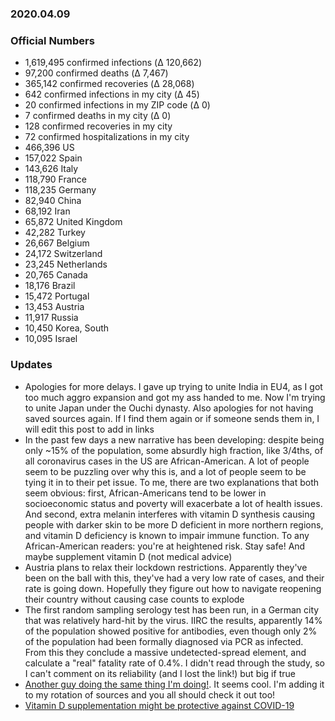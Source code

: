 ### 2020.04.09

### Official Numbers

* 1,619,495 confirmed infections (Δ 120,662)
* 97,200 confirmed deaths (Δ 7,467)
* 365,142 confirmed recoveries (Δ 28,068)
* 642 confirmed infections in my city (Δ 45)
* 20 confirmed infections in my ZIP code (Δ 0)
* 7 confirmed deaths in my city (Δ 0)
* 128 confirmed recoveries in my city
* 72 confirmed hospitalizations in my city
* 466,396 US
* 157,022 Spain
* 143,626 Italy
* 118,790 France
* 118,235 Germany
* 82,940 China
* 68,192 Iran
* 65,872 United Kingdom
* 42,282 Turkey
* 26,667 Belgium
* 24,172 Switzerland
* 23,245 Netherlands
* 20,765 Canada
* 18,176 Brazil
* 15,472 Portugal
* 13,453 Austria
* 11,917 Russia
* 10,450 Korea, South
* 10,095 Israel

### Updates

* Apologies for more delays. I gave up trying to unite India in EU4, as I got
  too much aggro expansion and got my ass handed to me. Now I'm trying
  to unite Japan under the Ouchi dynasty. Also apologies for not having
  saved sources again. If I find them again or if someone sends them in,
  I will edit this post to add in links
* In the past few days a new narrative has been developing: despite
  being only ~15% of the population, some absurdly high fraction, like
  3/4ths, of all coronavirus cases in the US are African-American. A lot
  of people seem to be puzzling over why this is, and a lot of people seem
  to be tying it in to their pet issue. To me, there are two
  explanations that both seem obvious: first, African-Americans tend to
  be lower in socioeconomic status and poverty will exacerbate a lot of
  health issues. And second, extra melanin interferes with vitamin D
  synthesis causing people with darker skin to be more D deficient in more
  northern regions, and vitamin D deficiency is known to impair immune
  function. To any African-American readers: you're at heightened risk.
  Stay safe! And maybe supplement vitamin D (not medical advice)
* Austria plans to relax their lockdown restrictions. Apparently they've
  been on the ball with this, they've had a very low rate of cases, and
  their rate is going down. Hopefully they figure out how to navigate
  reopening their country without causing case counts to explode
* The first random sampling serology test has been run, in a German city
  that was relatively hard-hit by the virus. IIRC the results,
  apparently 14% of the population showed positive for antibodies, even
  though only 2% of the population had been formally diagnosed via PCR as
  infected. From this they conclude a massive undetected-spread
  element, and calculate a "real" fatality rate of 0.4%. I didn't read
  through the study, so I can't comment on its reliability (and I lost the
  link!) but big if true
* [Another guy doing the same thing I'm
  doing!](https://dailycovid19updates.substack.com/p/april-8-recap).
  It seems cool. I'm adding it to my rotation of sources and you all
  should check it out too!
* [Vitamin D supplementation might be protective against
  COVID-19](https://www.ncbi.nlm.nih.gov/pubmed/32252338)
